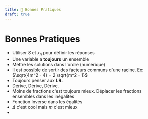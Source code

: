 ```yaml
---
title: 💖 Bonnes Pratiques
draft: true
---
```


# Bonnes Pratiques

- Utiliser $S$ et $x_n$ pour définir les  réponses
- Une variable a **toujours** un ensemble
- Mettre les solutions dans l'ordre (numérique)
- Il est possible de sortir des facteurs communs d'une racine. Ex: $\sqrt{4m^2 - 4} = 2 \sqrt{m^2 - 1}$
- Toujours penser aux **I.R.**
- Dérive, Dérive, Dérive.
- Moins de fractions c'est toujours mieux. Déplacer les fractions ensembles dans les inégalites
- Fonction Inverse dans les égalités 
- $\Delta$ c'est cool mais $m$ c'est mieux
- 
